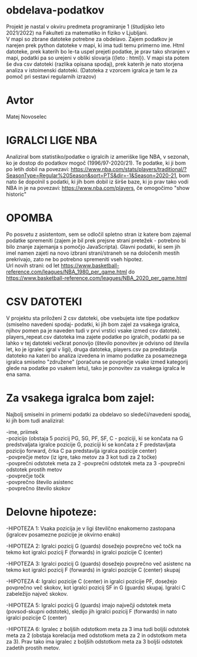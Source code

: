 # obdelava-podatkov
Projekt je nastal v okviru predmeta programiranje 1 (študijsko leto 2021/2022) na Fakulteti za matematiko in fiziko v Ljubljani.<br>
V mapi so zbrane datoteke potrebne za obdelavo. Zajem podatkov je narejen prek python datoteke v mapi, ki ima tudi temu primerno ime. Html datoteke, prek katerih bo le-ta uspel prejeti podatke, je prav tako shranjen v mapi, podatki pa so urejeni v obliki slovarja ({leto : html}). V mapi sta potem še dva csv datoteki (razlika opisana spodaj), prek katerih je nato storjena analiza v istoimenski datoteki.
(Datoteka z vzorcem igralca je tam le za pomoč pri sestavi regularnih izrazov)

# Avtor 
Matej Novoselec

# IGRALCI LIGE NBA
Analiziral bom statistiko/podatke o igralcih iz ameriške lige NBA, v sezonah, ko je dostop do podatkov mogoč (1996/97-2020/21). Te podatke, ki ji bom po letih dobil na povezavi: https://www.nba.com/stats/players/traditional/?SeasonType=Regular%20Season&sort=PTS&dir=-1&Season=2020-21, bom nato še dopolnil s podatki, ki jih bom dobil iz širše baze, ki jo prav tako vodi NBA in je na povezavi: https://www.nba.com/players, če omogočimo "show historic"

# OPOMBA
Po posvetu z asistentom, sem se odločil spletno stran iz katere bom zajemal podatke spremeniti (zajem je bil prek prejsne strani pretežek - potrebno bi bilo znanje zajemanja s pomočjo JavaScripta). Glavni podatki, ki sem jih imel namen zajeti na novo izbrani strani/straneh se na določenih mestih prekrivajo, zato ne bo potrebno spremeniti vseh hipotez. <br>
Url novih strani: od let https://www.basketball-reference.com/leagues/NBA_1980_per_game.html do https://www.basketball-reference.com/leagues/NBA_2020_per_game.html<br>

# CSV DATOTEKI
V projektu sta priloženi 2 csv datoteki, obe vsebujeta iste tipe podatkov (smiselno navedeni spodaj- podatki, ki jih bom zajel za vsakega igralca, njihov pomen pa je naveden tudi v prvi vrstici vsake izmed csv datotek).<br>
players_repeat.csv datoteka ima zajete podatke po igralcih, podatki pa se lahko v tej datoteki večkrat ponovijo (število ponovitev je odvisno od števila let, ko je igralec igral v ligi), druga datoteka, players.csv pa predstavlja datoteko na kateri bo analiza izvedena in imamo podatke za posameznega igralca smiselno "združene" (poračuna se povprečje vsake izmed kategorij glede na podatke po vsakem letu), tako je ponovitev za vsakega igralca le ena sama.

# Za vsakega igralca bom zajel:
Najbolj smiselni in primerni podatki za obdelavo so sledeči/navedeni spodaj, ki jih bom tudi analiziral: <br>

-ime, priimek<br>
-pozicijo (obstaja 5 pozicij PG, SG, PF, SF, C - poziciji, ki se končata na G predstvaljata igralce pozicije G, poziciji ki se končata z F predstavljata pozicijo forward, črka C pa predstavlja igralca pozicije center)<br>
-povprečje metov (iz igre, tako metov za 3 kot tudi za 2 točke)<br>
-povprečni odstotek meta za 2
-povprečni odstotek meta za 3
-povprečni odstotek prostih metov<br>
-povprečje točk<br>
-povprečno število asistenc<br>
-povprečno število skokov

# Delovne hipoteze:
-HIPOTEZA 1: Vsaka pozicija je v ligi številčno enakomerno zastopana (igralcev posamezne pozicije je okvirno enako)<br>

-HIPOTEZA 2: Igralci pozicij G (guards) dosežejo povprečno več točk na tekmo kot igralci pozicij F (forwards) in igralci pozicije C (center) <br>

-HIPOTEZA 3: Igralci pozicij G (guards) dosežejo povprečno več asistenc na tekmo kot igralci pozicij F (forwards) in igralci pozicije C (center) skupaj<br>

-HIPOTEZA 4: Igralci pozicije C (center) in igralci pozicije PF, dosežejo povprečno več skokov, kot igralci pozicij SF in G (guards) skupaj. Igralci C zabeležijo največ skokov.<br>

-HIPOTEZA 5: Igralci pozicij G (guards) imajo največji odstotek meta (povsod-skupni odstotek), sledijo jih igralci pozicij F (forwards) in nato igralci pozicije C (center)<br>

-HIPOTEZA 6: Igralec z boljših odstotkom meta za 3 ima tudi boljši odstotek meta za 2 (obstaja korelacija med odstotkom meta za 2 in odstotkom meta za 3). Prav tako ima igralec z boljših odstotkom meta za 3 boljši odstotek zadetih prostih metov.<br>
